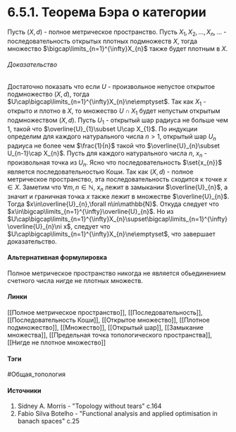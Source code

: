 # 6.5.1. Теорема Бэра о категории
Пусть $(X,d)$ - полное метрическое пространство. Пусть $X_{1},X_{2},\dots,X_{n},\dots$ - последовательность открытых плотных подмножеств $X$, тогда множество $\bigcap\limits_{n=1}^{\infty}X_{n}$ также будет плотным в $X$.
###### Доказательство
Достаточно показать что если $U$ - произвольное непустое открытое подмножество $(X,d)$, тогда $U\cap\bigcap\limits_{n=1}^{\infty}X_{n}\ne\emptyset$.
Так как $X_{1}$ - открыто и плотно в $X$, то множество $U\cap X_{1}$ будет непустым открытым подмножеством $(X,d)$. Пусть $U_{1}$ - открытый шар радиуса не больше чем $1$, такой что $\overline{U}_{1}\subset U\cap X_{1}$.
По индукции определим для каждого натурального числа $n>1$, открытый шар $U_{n}$ радиуса не более чем $\frac{1}{n}$ такой что $\overline{U}_{n}\subset U_{n-1}\cap X_{n}$.
Пусть для каждого натурального числа $n$, $x_{n}$ - произвольная точка из $U_{n}$. Ясно что последовательность $\set{x_{n}}$ является последовательностью Коши. Так как $(X,d)$ - полное метрическое пространство, эта последовательность сходится к точке $x\in X$.
Заметим что $\forall m,n\in\mathbb{N}$, $x_{n}$ лежит в замыкании $\overline{U}_{n}$, а значит и граничная точка $x$ также лежит в множестве $\overline{U}_{n}$.
Тогда $x\in\overline{U}_{n},\forall n\in\mathbb{N}$. Откуда следует что $x\in\bigcap\limits_{n=1}^{\infty}\overline{U}_{n}$.
Но из $U\cap\bigcap\limits_{n=1}^{\infty}X_{n}\supset\bigcap\limits_{n=1}^{\infty}\overline{U}_{n}\ni x$, следует что $U\cap\bigcap\limits_{n=1}^{\infty}X_{n}\ne\emptyset$, что завершает доказательство.
#### Альтернативная формулировка
Полное метрическое пространство никогда не является обьединением счетного числа нигде не плотных множеств.
#### Линки
 [[Полное метрическое пространство]],
 [[Последовательность]],
 [[Последовательность Коши]],
 [[Открытое множество]],
 [[Плотное подмножество]],
 [[Множество]],
 [[Открытый шар]],
 [[Замыкание множества]],
 [[Предельная точка топологического пространства]],
 [[Нигде не плотное множество]]
#### Тэги
 #Общая_топология 
#### Источники
1. Sidney A. Morris - "Topology without tears" c.164
2. Fabio Silva Botelho - "Functional analysis and applied optimisation in banach spaces" c.25